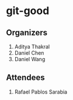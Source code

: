 # git-good

## Organizers

1. Aditya Thakral
2. Daniel Chen
3. Daniel Wang

## Attendees

1. Rafael Pablos Sarabia 
